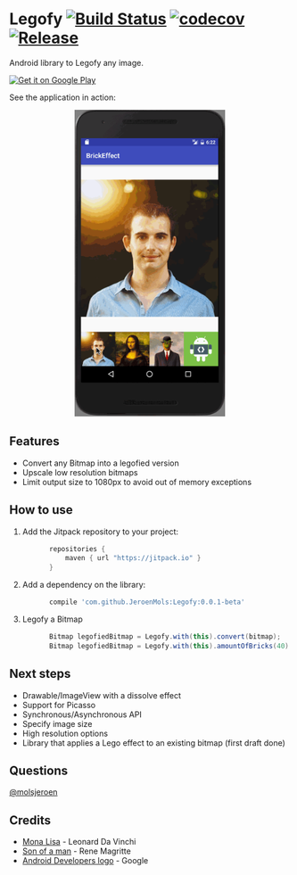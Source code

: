# Legofy [![Build Status](https://travis-ci.org/JeroenMols/Legofy.svg?branch=master)](https://travis-ci.org/JeroenMols/Legofy) [![codecov](https://codecov.io/gh/JeroenMols/Legofy/branch/master/graph/badge.svg)](https://codecov.io/gh/JeroenMols/Legofy) [![Release](https://jitpack.io/v/JeroenMols/Legofy.svg)](https://jitpack.io/#JeroenMols/Legofy)
Android library to Legofy any image.

<a href='https://play.google.com/store/apps/details?id=com.jeroenmols.brickeffect&utm_source=global_co&utm_medium=prtnr&utm_content=Mar2515&utm_campaign=PartBadge&pcampaignid=MKT-Other-global-all-co-prtnr-ap-PartBadge-Mar2515-1'>
  <img alt='Get it on Google Play' width="200"
       src='https://play.google.com/intl/en_us/badges/images/apps/en-play-badge.png'/>
</a>

See the application in action:

<p align="center">
  <img src="https://github.com/JeroenMols/Legofy/blob/master/play-store/preview.gif" alt="Legofy in action" height="550"/>
</p>

## Features
* Convert any Bitmap into a legofied version
* Upscale low resolution bitmaps
* Limit output size to 1080px to avoid out of memory exceptions

## How to use
  1. Add the Jitpack repository to your project:
```groovy
          repositories {
              maven { url "https://jitpack.io" }
          }
```
  2. Add a dependency on the library:
```groovy
          compile 'com.github.JeroenMols:Legofy:0.0.1-beta'
```
  3. Legofy a Bitmap
```java
          Bitmap legofiedBitmap = Legofy.with(this).convert(bitmap);
          Bitmap legofiedBitmap = Legofy.with(this).amountOfBricks(40).convert(bitmap);
```

## Next steps
* Drawable/ImageView with a dissolve effect
* Support for Picasso
* Synchronous/Asynchronous API
* Specify image size
* High resolution options
* Library that applies a Lego effect to an existing bitmap (first draft done)

## Questions
[@molsjeroen](https://twitter.com/molsjeroen)

## Credits
- [Mona Lisa](http://www.wikiart.org/en/leonardo-da-vinci/mona-lisa?utm_source=returned&utm_medium=referral&utm_campaign=referral) - Leonard Da Vinchi
- [Son of a man](http://www.wikiart.org/en/rene-magritte/son-of-man-1964) - Rene Magritte
- [Android Developers logo](http://android-developers.blogspot.nl/) - Google
